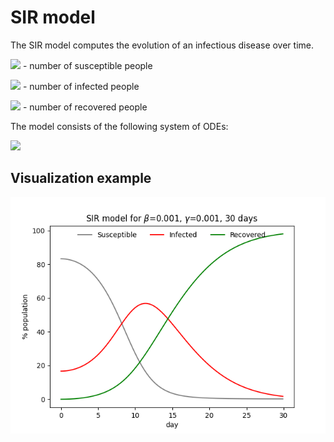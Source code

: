 # SIR model

The SIR model computes the evolution of an infectious disease over time.

![](https://render.githubusercontent.com/render/math?math=S(t)) - number of susceptible people

![](https://render.githubusercontent.com/render/math?math=I(t)) - number of infected people

![](https://render.githubusercontent.com/render/math?math=S(t)) - number of recovered people

The model consists of the following system of ODEs:

![](https://render.githubusercontent.com/render/math?math=%5Cfrac%7Bd%7D%7Bdt%7D%5Cbegin%7Bpmatrix%7D%0D%0AS+%5C%5C+I+%5C%5C+R%0D%0A%5Cend%7Bpmatrix%7D+%3D+%5Cbegin%7Bpmatrix%7D%0D%0A-%5Cbeta+S+I+%5C%5C+%0D%0A%5Cbeta+S+I+-+%5Cgamma+I+%5C%5C%0D%0A%5Cgamma+I%0D%0A%5Cend%7Bpmatrix%7D)

## Visualization example

![](sir.png)
